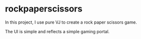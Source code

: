 # rockpaperscissors
In this project, I use pure VJ to create a rock paper scissors game.

The UI is simple and reflects a simple gaming portal.
